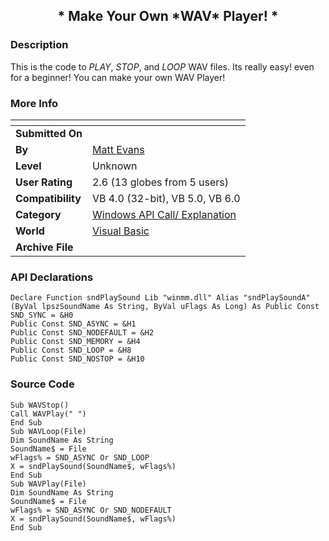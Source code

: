 ﻿<div align="center">

## \* Make Your Own \*WAV\* Player\! \*


</div>

### Description

This is the code to *PLAY*, *STOP*, and *LOOP* WAV files. Its really easy! even for a beginner! You can make your own WAV Player!
 
### More Info
 


<span>             |<span>
---                |---
**Submitted On**   |
**By**             |[Matt Evans](https://github.com/Planet-Source-Code/PSCIndex/blob/master/ByAuthor/matt-evans.md)
**Level**          |Unknown
**User Rating**    |2.6 (13 globes from 5 users)
**Compatibility**  |VB 4\.0 \(32\-bit\), VB 5\.0, VB 6\.0
**Category**       |[Windows API Call/ Explanation](https://github.com/Planet-Source-Code/PSCIndex/blob/master/ByCategory/windows-api-call-explanation__1-39.md)
**World**          |[Visual Basic](https://github.com/Planet-Source-Code/PSCIndex/blob/master/ByWorld/visual-basic.md)
**Archive File**   |[](https://github.com/Planet-Source-Code/matt-evans-make-your-own-wav-player__1-1654/archive/master.zip)

### API Declarations

```
Declare Function sndPlaySound Lib "winmm.dll" Alias "sndPlaySoundA" (ByVal lpszSoundName As String, ByVal uFlags As Long) As Public Const SND_SYNC = &H0
Public Const SND_ASYNC = &H1
Public Const SND_NODEFAULT = &H2
Public Const SND_MEMORY = &H4
Public Const SND_LOOP = &H8
Public Const SND_NOSTOP = &H10
```


### Source Code

```
Sub WAVStop()
Call WAVPlay(" ")
End Sub
Sub WAVLoop(File)
Dim SoundName As String
SoundName$ = File
wFlags% = SND_ASYNC Or SND_LOOP
X = sndPlaySound(SoundName$, wFlags%)
End Sub
Sub WAVPlay(File)
Dim SoundName As String
SoundName$ = File
wFlags% = SND_ASYNC Or SND_NODEFAULT
X = sndPlaySound(SoundName$, wFlags%)
End Sub
```

